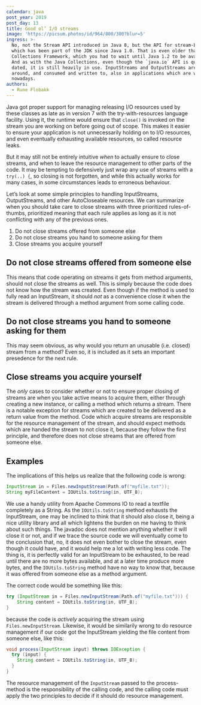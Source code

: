```yaml
---
calendar: java
post_year: 2019
post_day: 13
title: Good ol’ I/O streams
image: 'https://picsum.photos/id/964/800/300?blur=5'
ingress: >-
  No, not the Stream API introduced in Java 8, but the API for stream-based I/O
  which has been part of the JDK since Java 1.0. That is even older than the
  Collections Framework, which you had to wait until Java 1.2 to be available.
  And as with the Java Collections, even though the `java.io` API is quite
  dated, it is still heavily in use. InputStreams and OutputStreams are passed
  around, and consumed and written to, also in applications which are written
  nowadays.
authors:
  - Rune Flobakk
---
```

Java got proper support for managing releasing I/O resources used by these classes as late as in version 7 with the try-with-resources language facility. Using it, the runtime would ensure that `close()` is invoked on the stream you are working on before going out of scope. This makes it easier to ensure your application is not unnecessarily holding on to I/O resources, and even eventually exhausting available resources, so called resource leaks.

But it may still not be entirely intuitive _when_ to actually ensure to close streams, and when to leave the resource management to other parts of the code. It may be tempting to defensively just wrap any use of streams with a `try(..) {`, so closing is not forgotten, and while this actually works for many cases, in some circumstances leads to erroneous behaviour.

Let’s look at some simple principles to handling InputStreams, OutputStreams, and other AutoCloseable resources. We can summarize when you should take care to close streams with three prioritized rules-of-thumbs, prioritized meaning that each rule applies as long as it is not conflicting with any of the previous ones.

1. Do not close streams offered from someone else
2. Do not close streams you hand to someone asking for them
3. Close streams you acquire yourself

## Do not close streams offered from someone else

This means that code operating on streams it gets from method arguments, should not close the streams as well. This is simply because the code does not know how the stream was created. Even though if the method is used to fully read an InputStream, it should _not_ as a convenience close it when the stream is delivered through a method argument from some calling code.

## Do not close streams you hand to someone asking for them

This may seem obvious, as why would you return an unusable (i.e. closed) stream from a method? Even so, it is included as it sets an important presedence for the next rule.

## Close streams you acquire yourself

The _only_ cases to consider whether or not to ensure proper closing of streams are when you take active means to acquire them, either through creating a new instance, or calling a method which returns a stream. There is a notable exception for streams which are created to be delivered as a return value from the method. Code which acquire streams are responsible for the resource management of the stream, and should expect methods which are handed the stream to not close it, because they follow the first principle, and therefore does not close streams that are offered from someone else.

## Examples

The implications of this helps us realize that the following code is wrong:

```java
InputStream in = Files.newInputStream(Path.of("myfile.txt"));
String myFileContent = IOUtils.toString(in, UTF_8);
```

We use a handy utility from Apache Commons IO to read a textfile completely as a String. As the `IOUtils.toString` method exhausts the InputStream, one may be inclined to think that it should also close it, being a nice utility library and all which lightens the burden on me having to think about such things. The javadoc does not mention anything whether it will close it or not, and if we trace the source code we will eventually come to the conclusion that, no, it does not even bother to close the stream, even though it could have, and it would help me a lot with writing less code. The thing is, it is perfectly valid for an InputStream to be exhausted, to be read until there are no more bytes available, and at a later time produce more bytes, and the `IOUtils.toString` method have no way to know that, because it was offered from someone else as a method argument.

The correct code would be something like this:

```java
try (InputStream in = Files.newInputStream(Path.of("myfile.txt"))) {
    String content = IOUtils.toString(in, UTF_8);
}
```

because the code is _actively_ acquiring the stream using `Files.newInputStream`.
Likewise, it would be similarily wrong to do resource management if our code got the InputStream yielding the file content from someone else, like this:

```java
void process(InputStream input) throws IOException {
  try (input) {
    String content = IOUtils.toString(in, UTF_8);
  }
}
```

The resource management of the `InputStream` passed to the process-method is the responsibility of the calling code, and the calling code must apply the two principles to decide if it should do resource management.
